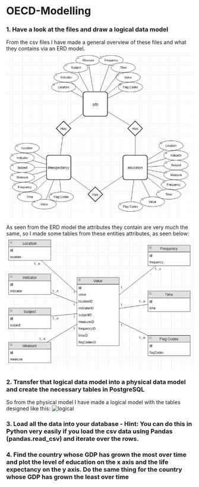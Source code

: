 # OECD-Modelling
### 1. Have a look at the files and draw a logical data model
From the csv files I have made a general overview of these files and what they contains via an ERD model.
![ERD-model](32235484_10215375826410111_7038487813641207808_n.jpg)

As seen from the ERD model the attributes they contain are very much the same, so I made some tables from these entities attributes, as seen below:
![OECD tables](OECD_Tables.jpg)

### 2. Transfer that logical data model into a physical data model and create the necessary tables in PostgreSQL
So from the physical model I have made a logical model with the tables designed like this:
![logical]()

### 3. Load all the data into your database - Hint: You can do this in Python very easily if you load the csv data using Pandas (pandas.read_csv) and iterate over the rows.


### 4. Find the country whose GDP has grown the most over time and plot the level of education on the x axis and the life expectancy on the y axis. Do the same thing for the country whose GDP has grown the least over time
